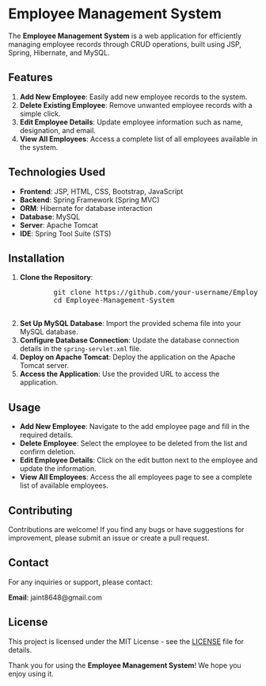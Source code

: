 <h1>Employee Management System</h1>

<p>The <strong>Employee Management System</strong> is a web application for efficiently managing employee records through CRUD operations, built using JSP, Spring, Hibernate, and MySQL.</p>

<h2>Features</h2>
<ol>
    <li><strong>Add New Employee</strong>: Easily add new employee records to the system.</li>
    <li><strong>Delete Existing Employee</strong>: Remove unwanted employee records with a simple click.</li>
    <li><strong>Edit Employee Details</strong>: Update employee information such as name, designation, and email.</li>
    <li><strong>View All Employees</strong>: Access a complete list of all employees available in the system.</li>
</ol>

<h2>Technologies Used</h2>
<ul>
    <li><strong>Frontend</strong>: JSP, HTML, CSS, Bootstrap, JavaScript</li>
    <li><strong>Backend</strong>: Spring Framework (Spring MVC)</li>
    <li><strong>ORM</strong>: Hibernate for database interaction</li>
    <li><strong>Database</strong>: MySQL</li>
    <li><strong>Server</strong>: Apache Tomcat</li>
    <li><strong>IDE</strong>: Spring Tool Suite (STS)</li>
</ul>

<h2>Installation</h2>
<ol>
    <li><strong>Clone the Repository</strong>: 
        <pre>
        git clone https://github.com/your-username/Employee-Management-System.git
        cd Employee-Management-System
        </pre>
    </li>
    <li><strong>Set Up MySQL Database</strong>: Import the provided schema file into your MySQL database.</li>
    <li><strong>Configure Database Connection</strong>: Update the database connection details in the <code>spring-servlet.xml</code> file.</li>
    <li><strong>Deploy on Apache Tomcat</strong>: Deploy the application on the Apache Tomcat server.</li>
    <li><strong>Access the Application</strong>: Use the provided URL to access the application.</li>
</ol>

<h2>Usage</h2>
<ul>
    <li><strong>Add New Employee</strong>: Navigate to the add employee page and fill in the required details.</li>
    <li><strong>Delete Employee</strong>: Select the employee to be deleted from the list and confirm deletion.</li>
    <li><strong>Edit Employee Details</strong>: Click on the edit button next to the employee and update the information.</li>
    <li><strong>View All Employees</strong>: Access the all employees page to see a complete list of available employees.</li>
</ul>

<h2>Contributing</h2>
<p>Contributions are welcome! If you find any bugs or have suggestions for improvement, please submit an issue or create a pull request.</p>

<h2>Contact</h2>
<p>For any inquiries or support, please contact:</p>
<p><strong>Email</strong>: jaint8648@gmail.com</p>

<h2>License</h2>
<p>This project is licensed under the MIT License - see the <a href="LICENSE">LICENSE</a> file for details.</p>

<p>Thank you for using the <strong>Employee Management System</strong>! We hope you enjoy using it.</p>
